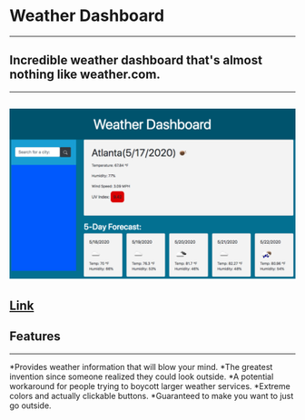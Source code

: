 # Weather Dashboard  
---  
## Incredible weather dashboard that's almost nothing like weather.com.
---  
![Image](img.png)  
---  
[Link](https://chadfromspace.github.io/Homework6)  
---  
## Features  
---  
*Provides weather information that will blow your mind.
*The greatest invention since someone realized they could look outside.
*A potential workaround for people trying to boycott larger weather services.
*Extreme colors and actually clickable buttons.
*Guaranteed to make you want to just go outside.